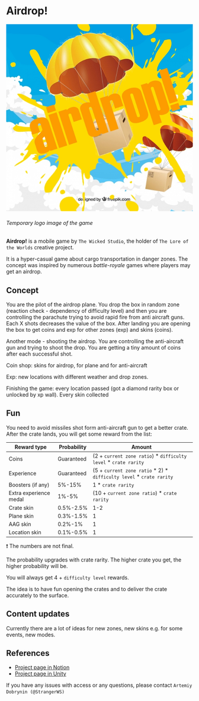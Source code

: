 # Airdrop!

![Logo](Images/Logo-Draft-1.0.0.jpg)
###### Temporary logo image of the game

**Airdrop!** is a mobile game by `The Wicked Studio`, the holder of `The Lore of the Worlds` creative project.

It is a hyper-casual game about cargo transportation in danger zones. The concept was inspired by numerous *battle-royale* games where players may get an airdrop.

## Concept
You are the pilot of the airdrop plane. You drop the box in random zone (reaction check - dependency of difficulty level) and then you are controlling the parachute trying to avoid rapid fire from anti aircraft guns. Each X shots decreases the value of the box. After landing you are opening the box to get coins and exp for other zones (exp) and skins (coins).

Another mode - shooting the airdrop. You are controlling the anti-aircraft gun and trying to shoot the drop. You are getting a tiny amount of coins after each successful shot.

Coin shop: skins for airdrop, for plane and for anti-aircraft

Exp: new locations with different weather and drop zones.

Finishing the game: every location passed (got a diamond rarity box or unlocked by xp wall). Every skin collected

## Fun

You need to avoid missiles shot form anti-aircraft gun to get a better crate. After the crate lands, you will get some reward from the list:

|Reward type|Probability|Amount|
|---|---|---|
|Coins|Guaranteed|(2 + `current zone ratio`) * `difficulty level` * `crate rarity`|
|Experience|Guaranteed|(5 + `current zone ratio` * 2) * `difficulty level` * `crate rarity`|
|Boosters (if any)|5%-15%| 1 * `crate rarity` |
|Extra experience medal|1%-5%|(10 + `current zone ratio`) * `crate rarity`|
|Crate skin|0.5%-2.5%|1-2|
|Plane skin|0.3%-1.5%|1|
|AAG skin|0.2%-1%|1|
|Location skin|0.1%-0.5%|1|

:heavy_exclamation_mark: The numbers are not final.

The probability upgrades with crate rarity. The higher crate you get, the higher probability will be.

You will always get 4 + `difficulty level` rewards.  

The idea is to have fun opening the crates and to deliver the crate accurately to the surface.

## Content updates
Currently there are a lot of ideas for new zones, new skins e.g. for some events, new modes.

## References
* [Project page in Notion](https://www.notion.so/Airdrop-aa61f3d6a9fc4a3aad54c7b5b8931978)
* [Project page in Unity](https://dashboard.unity3d.com/organizations/10170486444766/projects/9ca8cc8f-5cd2-436d-8b74-bb784f4b2ead/settings/general)

If you have any issues with access or any questions, please contact `Artemiy Dobrynin (@StrangerWS)`

